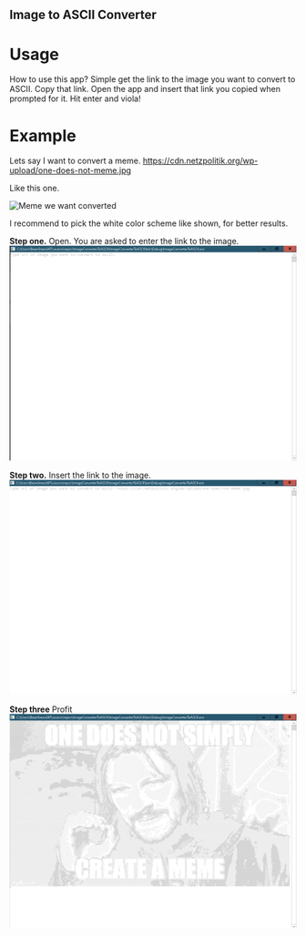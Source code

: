 ## Image to ASCII Converter
# Usage
How to use this app?
Simple get the link to the image you want to convert to ASCII.
Copy that link.
Open the app and insert that link you copied when prompted for it.
Hit enter and viola!

# Example
Lets say I want to convert a meme.
https://cdn.netzpolitik.org/wp-upload/one-does-not-meme.jpg

Like this one.

<img src="https://cdn.netzpolitik.org/wp-upload/one-does-not-meme.jpg"
     alt="Meme we want converted"/>
     
I recommend to pick the white color scheme like shown, for better results.

**Step one.** Open. You are asked to enter the link to the image.
<img src="Images/ita_app1.png"
     alt="App openned."/>

**Step two.** Insert the link to the image.
<img src="Images/ita_app2.png"
     alt="Inserting lik to Image."/>
     
**Step three** Profit
<img src="Images/ita_app3.png"
     alt="Inserting lik to Image."/>
     

